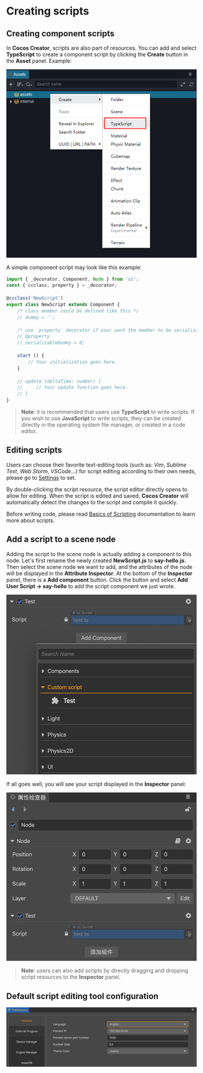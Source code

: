 # Creating scripts

## Creating component scripts

In __Cocos Creator__, scripts are also part of resources. You can add and select **TypeScript** to create a component script by clicking the **Create** button in the **Asset** panel. Example:

![create-script](setup/create-script.png)

A simple component script may look like this example:

```typescript
import { _decorator, Component, Node } from 'cc';
const { ccclass, property } = _decorator;

@ccclass('NewScript')
export class NewScript extends Component {
    /* class member could be defined like this */
    // dummy = '';

    /* use `property` decorator if your want the member to be serializable */
    // @property
    // serializableDummy = 0;

    start () {
        // Your initialization goes here.
    }

    // update (deltaTime: number) {
    //     // Your update function goes here.
    // }
}
```

> **Note**: it is recommended that users use **TypeScript** to write scripts. If you wish to use **JavaScript** to write scripts, they can be created directly in the operating system file manager, or created in a code editor.

## Editing scripts

Users can choose their favorite text-editing tools (such as: *Vim*, *Sublime Text*, *Web Storm*, *VSCode*...) for script editing according to their own needs, please go to [Settings](#defaultscripteditingtoolconfiguration) to set.

By double-clicking the script resource, the script editor directly opens to allow for editing. When the script is edited and saved, **Cocos Creator** will automatically detect the changes to the script and compile it quickly.

Before writing code, please read [Basics of Scripting](basic.md) documentation to learn more about scripts.

## Add a script to a scene node

Adding the script to the scene node is actually adding a component to this node. Let's first rename the newly created **NewScript.js** to **say-hello.js**. Then select the scene node we want to add, and the attributes of the node will be displayed in the **Attribute Inspector**. At the bottom of the **Inspector** panel, there is a **Add component** button. Click the button and select **Add User Script -> say-hello** to add the script component we just wrote.

![add-script](setup/add-script.png)

If all goes well, you will see your script displayed in the **Inspector** panel:

![script-in-properties](setup/script-in-inspector.png)

> **Note**: users can also add scripts by directly dragging and dropping script resources to the **Inspector** panel.

## Default script editing tool configuration

![add-defaut-script-config](setup/add-defaut-script-config.png)
